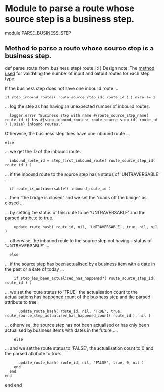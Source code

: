 # Module to parse a route whose source step is a business step.

module PARSE_BUSINESS_STEP
## Method to parse a route whose source step is a business step.

  def parse_route_from_business_step( route_id )
Design note: The [method used](https://ukparliament.github.io/ontologies/procedure/flowcharts/meta/design-notes/with-step-types/#validating-inputs-and-outputs-to-steps) for validating the number of input and output routes for each step type.

If the business step does not have one inbound route ...

    if step_inbound_routes( route_source_step_id( route_id ) ).size != 1
... log the step as has having an unexpected number of inbound routes.

      logger.error "Business step with name #{route_source_step_name( route_id )} has #{step_inbound_routes( route_source_step_id( route_id ) ).size} inbound routes."
Otherwise, the business step does have one inbound route ...

    else
... we get the ID of the inbound route.

      inbound_route_id = step_first_inbound_route( route_source_step_id( route_id ) )
... if the inbound route to the source step has a status of 'UNTRAVERSABLE' ...

      if route_is_untraversable?( inbound_route_id )
... then “the bridge is closed” and we set the “roads off the bridge” as closed ...

... by setting the status of this route to be 'UNTRAVERSABLE' and the parsed attribute to true.

        update_route_hash( route_id, nil, 'UNTRAVERSABLE', true, nil, nil )
... otherwise, the inbound route to the source step not having a status of 'UNTRAVERSABLE' ...

      else
... if the source step has been actualised by a business item with a date in the past or a date of today ...

        if step_has_been_actualised_has_happened?( route_source_step_id( route_id ) )
... we set the route status to 'TRUE', the actualisation count to the actualisations has happened count of the business step and the parsed attribute to true.

          update_route_hash( route_id, nil, 'TRUE', true, route_source_step_actualised_has_happened_count( route_id ), nil )
... otherwise, the source step has not been actualised or has only been actualised by business items with dates in the future ....

        else
... and we set the route status to 'FALSE', the actualisation count to 0 and the parsed attribute to true.

          update_route_hash( route_id, nil, 'FALSE', true, 0, nil )
        end
      end
    end
  end
end